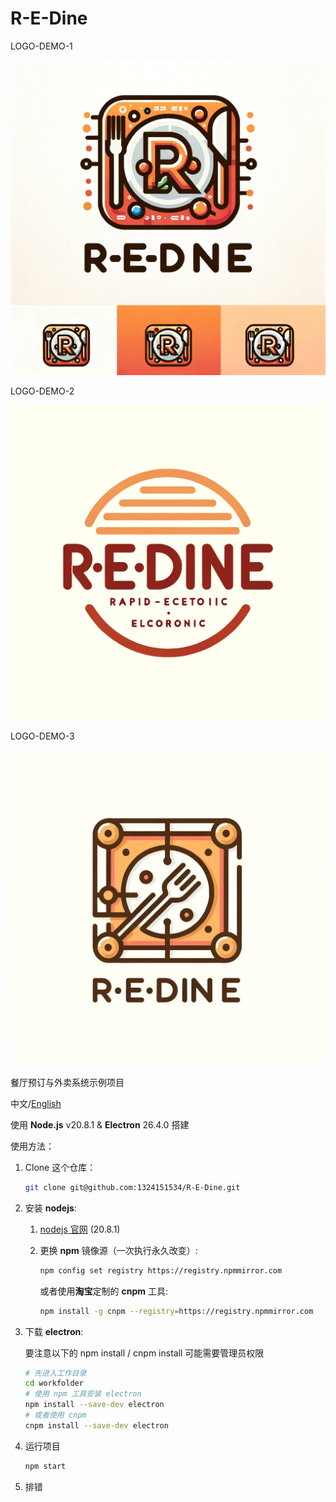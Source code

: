 # R-E-Dine

LOGO-DEMO-1

![](pic/logo/logo-demo-1.png)

LOGO-DEMO-2

![](pic/logo/logo-demo-2.png)

LOGO-DEMO-3

![](pic/logo/logo-demo-3.png)



餐厅预订与外卖系统示例项目

中文/[English](README.md)

使用 **Node.js** v20.8.1 & **Electron** 26.4.0 搭建

使用方法：

1. Clone 这个仓库：

    ```bash
    git clone git@github.com:1324151534/R-E-Dine.git
    ```

2. 安装 **nodejs**:
    1. [nodejs 官网](https://nodejs.org/zh-cn)	(20.8.1)

    2. 更换 **npm** 镜像源（一次执行永久改变）:

        ```bash
        npm config set registry https://registry.npmmirror.com
        ```

        或者使用**淘宝**定制的 **cnpm** 工具:

        ```bash
        npm install -g cnpm --registry=https://registry.npmmirror.com
        ```

3. 下载 **electron**: 

    要注意以下的 npm install / cnpm install 可能需要管理员权限

    ```bash 
    # 先进入工作目录
    cd workfolder
    # 使用 npm 工具安装 electron
    npm install --save-dev electron
    # 或者使用 cnpm
    cnpm install --save-dev electron
    ```

5. 运行项目

    ```bash
    npm start
    ```

6. 排错